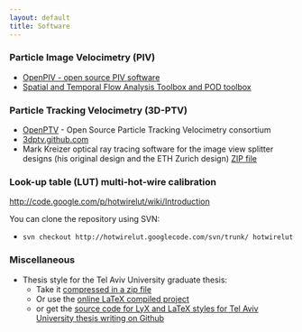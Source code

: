 ```yaml
---
layout: default
title: Software
---
```




### Particle Image Velocimetry (PIV) 
* [ OpenPIV - open source PIV software ](http://www.openpiv.net) 
* [Spatial and Temporal Flow Analysis Toolbox and POD toolbox ](http://openpiv.github.com/openpiv-spatial-analysis-toolbox/) 


### Particle Tracking Velocimetry (3D-PTV) 
* [OpenPTV](http://www.openptv.net) - Open Source Particle Tracking Velocimetry consortium
* [3dptv.github.com](http://3dptv.github.com)
* Mark Kreizer optical ray tracing software for the image view splitter designs (his original design and the ETH Zurich design) [ZIP file](/files/beamsplitter.zip)

### Look-up table (LUT) multi-hot-wire calibration

<http://code.google.com/p/hotwirelut/wiki/Introduction>

You can clone the repository using SVN:

* `svn checkout http://hotwirelut.googlecode.com/svn/trunk/ hotwirelut`

### Miscellaneous
* Thesis style for the Tel Aviv University graduate thesis:
	* Take it [compressed in a zip file](/files/TAU_thesis_template.zip)
	* Or use the [online LaTeX compiled project](https://www.sharelatex.com/project/4fb551385287695c3e033125)
	* or get the [source code for LyX and LaTeX styles for Tel Aviv University thesis writing on Github](https://github.com/alexlib/tau_thesis_lyx_template)